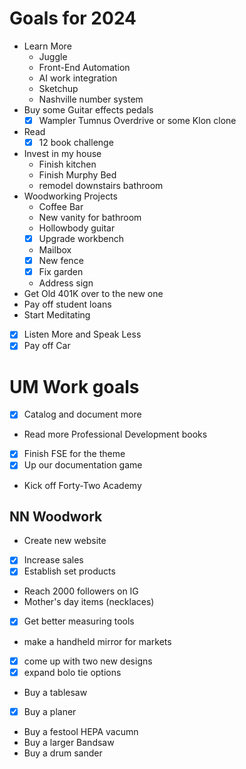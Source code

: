 # Goals for 2024

- Learn More
  - Juggle
  - Front-End Automation
  - AI work integration
  - Sketchup
  - Nashville number system
- Buy some Guitar effects pedals
  - [x] Wampler Tumnus Overdrive or some Klon clone
- Read
  - [x] 12 book challenge
- Invest in my house
  - Finish kitchen
  - Finish Murphy Bed
  - remodel downstairs bathroom
- Woodworking Projects
  - Coffee Bar
  - New vanity for bathroom
  - Hollowbody guitar
  - [x] Upgrade workbench
  - Mailbox
  - [x] New fence
  - [x] Fix garden
  - Address sign
- Get Old 401K over to the new one
- Pay off student loans
- Start Meditating
- [x] Listen More and Speak Less
- [x] Pay off Car

# UM Work goals

- [x] Catalog and document more
- Read more Professional Development books
- [x] Finish FSE for the theme
- [x] Up our documentation game
- Kick off Forty-Two Academy

## NN Woodwork

- Create new website
- [x] Increase sales
- [x] Establish set products
- Reach 2000 followers on IG
- Mother's day items (necklaces)
- [x] Get better measuring tools
- make a handheld mirror for markets
- [x] come up with two new designs
- [x] expand bolo tie options
- Buy a tablesaw
- [x] Buy a planer
- Buy a festool HEPA vacumn
- Buy a larger Bandsaw
- Buy a drum sander
